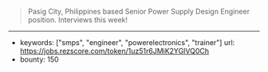 >Pasig City, Philippines based Senior Power Supply Design Engineer position. Interviews this week!
------
- keywords: ["smps", "engineer", "powerelectronics", "trainer"]
url: https://jobs.rezscore.com/token/1uz51r6JMiK2YGIVQ0Ch
- bounty: 150
